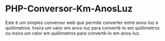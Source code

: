 # PHP-Conversor-Km-AnosLuz
 Este é um simples conversor web que permite converter entre anos-luz e quilômetros. Insira um valor em anos-luz para convertê-lo em quilômetros ou insira um valor em quilômetros para convertê-lo em anos-luz.
